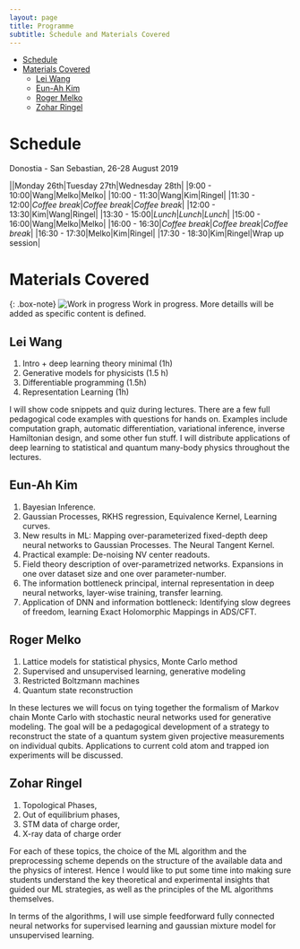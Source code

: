```yaml
---
layout: page
title: Programme
subtitle: Schedule and Materials Covered
---
```


- [Schedule](#schedule)
- [Materials Covered](#materials-covered)
  - [Lei Wang](#lei-wang)
  - [Eun-Ah Kim](#eun-ah-kim)
  - [Roger Melko](#roger-melko)
  - [Zohar Ringel](#zohar-ringel)


# Schedule

Donostia - San Sebastian, 26-28 August 2019

||Monday 26th|Tuesday 27th|Wednesday 28th|
|9:00 - 10:00|Wang|Melko|Melko|
|10:00 - 11:30|Wang|Kim|Ringel|
|11:30 - 12:00|*Coffee break*|*Coffee break*|*Coffee break*|
|12:00 - 13:30|Kim|Wang|Ringel|
|13:30 - 15:00|*Lunch*|*Lunch*|*Lunch*|
|15:00 - 16:00|Wang|Melko|Melko|
|16:00 - 16:30|*Coffee break*|*Coffee break*|*Coffee break*|
|16:30 - 17:30|Melko|Kim|Ringel|
|17:30 - 18:30|Kim|Ringel|Wrap up session|


# Materials Covered

{: .box-note}
![Work in progress](img/wip-small.png) Work in progress. More detaills will be added as specific content is defined.

## Lei Wang

1. Intro + deep learning theory minimal (1h) 
2. Generative models for physicists (1.5 h)
3. Differentiable programming (1.5h)
4. Representation Learning (1h) 

I will show code snippets and quiz during lectures. There are a few full pedagogical code examples with questions for hands on. Examples include computation graph, automatic differentiation, variational inference, inverse Hamiltonian design, and some other fun stuff. 
I will distribute applications of deep learning to statistical and quantum many-body physics throughout the lectures. 


## Eun-Ah Kim

1. Bayesian Inference. 
2. Gaussian Processes, RKHS regression, Equivalence Kernel, Learning curves. 
3. New results in ML: Mapping over-parameterized fixed-depth deep neural networks to Gaussian Processes. The Neural Tangent Kernel. 
4. Practical example: De-noising NV center readouts. 
5. Field theory description of over-parametrized networks. Expansions in one over dataset size and one over parameter-number. 
6. The information bottleneck principal, internal representation in deep neural networks, layer-wise training, transfer learning. 
7. Application of DNN and information bottleneck: Identifying slow degrees of freedom, learning Exact Holomorphic Mappings in ADS/CFT.


## Roger Melko

1. Lattice models for statistical physics, Monte Carlo method
2. Supervised and unsupervised learning, generative modeling
3. Restricted Boltzmann machines
4. Quantum state reconstruction

In these lectures we will focus on tying together the formalism of Markov chain Monte Carlo with stochastic neural networks used for generative modeling.  The goal will be a pedagogical development of a strategy to reconstruct the state of a quantum system given projective measurements on individual qubits.  Applications to current cold atom and trapped ion experiments will be discussed.


## Zohar Ringel

1. Topological Phases,
2. Out of equilibrium phases,
3. STM data of charge order,
4. X-ray data of charge order

For each of these topics, the choice of the ML algorithm and the preprocessing scheme depends on the structure of the available data and the physics of interest. Hence I would like to put some time into making sure students understand the key theoretical and experimental insights that guided our ML strategies, as well as the principles of the ML algorithms themselves. 

In terms of the algorithms, I will use simple feedforward fully connected neural networks for supervised learning and gaussian mixture model for unsupervised learning. 

